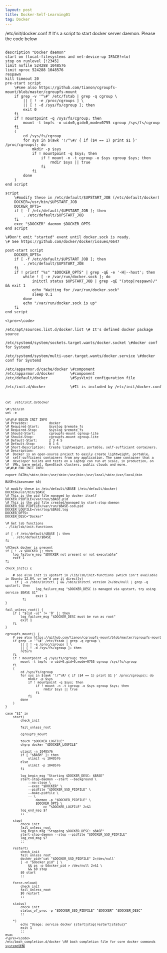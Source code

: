```yaml
---
layout: post
title: Docker-Self-Learning01
tag: Docker
---
```


/etc/init/docker.conf \# It's a script to start docker server daemon. Please the code below

<pre><code>
description "Docker daemon"
start on (local-filesystems and net-device-up IFACE!=lo)
stop on runlevel [!2345]
limit nofile 524288 1048576
limit nproc 524288 1048576
respawn
kill timeout 20
pre-start script
	\#see also https://github.com/tianon/cgroupfs-mount/blob/master/cgroupfs-mount
	if grep -v '^\#' /etc/fstab | grep -q cgroup \
		|| [ ! -e /proc/cgroups ] \
		|| [ ! -d /sys/fs/cgroup ]; then
		exit 0
	fi
	if ! mountpoint -q /sys/fs/cgroup; then
		mount -t tmpfs -o uid=0,gid=0,mode=0755 cgroup /sys/fs/cgroup
	fi
	(
		cd /sys/fs/cgroup
		for sys in $(awk '!/^\#/ { if ($4 == 1) print $1 }' /proc/cgroups); do
			mkdir -p $sys
			if ! mountpoint -q $sys; then
				if ! mount -n -t cgroup -o $sys cgroup $sys; then
					rmdir $sys || true
				fi
			fi
		done
	)
end script

script
	\#modify these in /etc/default/$UPSTART_JOB (/etc/default/docker)
	DOCKER=/usr/bin/$UPSTART_JOB
	DOCKER_OPTS=
	if [ -f /etc/default/$UPSTART_JOB ]; then
		. /etc/default/$UPSTART_JOB
	fi
	exec "$DOCKER" daemon $DOCKER_OPTS
end script

\#Don't emit "started" event until docker.sock is ready.
\# See https://github.com/docker/docker/issues/6647

post-start script
	DOCKER_OPTS=
	if [ -f /etc/default/$UPSTART_JOB ]; then
		. /etc/default/$UPSTART_JOB
	fi
	if ! printf "%s" "$DOCKER_OPTS" | grep -qE -e '-H|--host'; then
		while ! [ -e /var/run/docker.sock ]; do
			initctl status $UPSTART_JOB | grep -qE "(stop|respawn)/" && exit 1
			echo "Waiting for /var/run/docker.sock"
			sleep 0.1
		done
		echo "/var/run/docker.sock is up"
	fi
end script

<\pre><\code>

/etc/apt/sources.list.d/docker.list \# It's defined docker package source 

/etc/systemd/system/sockets.target.wants/docker.socket \#docker conf for Systemd

/etc/systemd/system/multi-user.target.wants/docker.service \#docker conf for Systemd

/etc/apparmor.d/cache/docker \#component
/etc/apparmor.d/docker       \#component
/etc/default/docker          \#SysVinit configuration file

/etc/init.d/docker           \#It is included by /etc/init/docker.conf

<pre><code>
cat  /etc/init.d/docker

\#!/bin/sh
set -e

\#\#\# BEGIN INIT INFO
\# Provides:           docker
\# Required-Start:     $syslog $remote_fs
\# Required-Stop:      $syslog $remote_fs
\# Should-Start:       cgroupfs-mount cgroup-lite
\# Should-Stop:        cgroupfs-mount cgroup-lite
\# Default-Start:      2 3 4 5
\# Default-Stop:       0 1 6
\# Short-Description:  Create lightweight, portable, self-sufficient containers.
\# Description:
\#  Docker is an open-source project to easily create lightweight, portable,
\#  self-sufficient containers from any application. The same container that a
\#  developer builds and tests on a laptop can run at scale, in production, on
\#  VMs, bare metal, OpenStack clusters, public clouds and more.
\#\#\# END INIT INFO

export PATH=/sbin:/bin:/usr/sbin:/usr/bin:/usr/local/sbin:/usr/local/bin

BASE=$(basename $0)

\# modify these in /etc/default/$BASE (/etc/default/docker)
DOCKER=/usr/bin/$BASE
\# This is the pid file managed by docker itself
DOCKER_PIDFILE=/var/run/$BASE.pid
\# This is the pid file created/managed by start-stop-daemon
DOCKER_SSD_PIDFILE=/var/run/$BASE-ssd.pid
DOCKER_LOGFILE=/var/log/$BASE.log
DOCKER_OPTS=
DOCKER_DESC="Docker"

\# Get lsb functions
. /lib/lsb/init-functions

if [ -f /etc/default/$BASE ]; then
	. /etc/default/$BASE
fi

\#Check docker is present
if [ ! -x $DOCKER ]; then
	log_failure_msg "$DOCKER not present or not executable"
	exit 1
fi

check_init() {

	# see also init_is_upstart in /lib/lsb/init-functions (which isn't available in Ubuntu 12.04, or we'd use it directly)
	 if [ -x /sbin/initctl ] && /sbin/initctl version 2>/dev/null | grep -q upstart; then        
                log_failure_msg "$DOCKER_DESC is managed via upstart, try using service $BASE $1"
                exit 1
         fi
}

fail_unless_root() {
	if [ "$(id -u)" != '0' ]; then
		log_failure_msg "$DOCKER_DESC must be run as root"
		exit 1
	fi
}

cgroupfs_mount() {
	# see also https://github.com/tianon/cgroupfs-mount/blob/master/cgroupfs-mount
	if grep -v '^\#' /etc/fstab | grep -q cgroup \
		|| [ ! -e /proc/cgroups ] \
		|| [ ! -d /sys/fs/cgroup ]; then
		return
	fi
	if ! mountpoint -q /sys/fs/cgroup; then
		mount -t tmpfs -o uid=0,gid=0,mode=0755 cgroup /sys/fs/cgroup
	fi
	(
		cd /sys/fs/cgroup
		for sys in $(awk '!/^\#/ { if ($4 == 1) print $1 }' /proc/cgroups); do
			mkdir -p $sys
			if ! mountpoint -q $sys; then
				if ! mount -n -t cgroup -o $sys cgroup $sys; then
					rmdir $sys || true
				fi
			fi
		done
	)
}

case "$1" in
	start)
		check_init
		
		fail_unless_root

		cgroupfs_mount

		touch "$DOCKER_LOGFILE"
		chgrp docker "$DOCKER_LOGFILE"

		ulimit -n 1048576
		if [ "$BASH" ]; then
			ulimit -u 1048576
		else
			ulimit -p 1048576
		fi

		log_begin_msg "Starting $DOCKER_DESC: $BASE"
		start-stop-daemon --start --background \
			--no-close \
			--exec "$DOCKER" \
			--pidfile "$DOCKER_SSD_PIDFILE" \
			--make-pidfile \
			-- \
				daemon -p "$DOCKER_PIDFILE" \
				$DOCKER_OPTS \
					>> "$DOCKER_LOGFILE" 2>&1
		log_end_msg $?
		;;

	stop)
		check_init
		fail_unless_root
		log_begin_msg "Stopping $DOCKER_DESC: $BASE"
		start-stop-daemon --stop --pidfile "$DOCKER_SSD_PIDFILE"
		log_end_msg $?
		;;

	restart)
		check_init
		fail_unless_root
		docker_pid=`cat "$DOCKER_SSD_PIDFILE" 2>/dev/null`
		[ -n "$docker_pid" ] \
			&& ps -p $docker_pid > /dev/null 2>&1 \
			&& $0 stop
		$0 start
		;;

	force-reload)
		check_init
		fail_unless_root
		$0 restart
		;;

	status)
		check_init
		status_of_proc -p "$DOCKER_SSD_PIDFILE" "$DOCKER" "$DOCKER_DESC"
		;;

	*)
		echo "Usage: service docker {start|stop|restart|status}"
		exit 1
		;;
esac
<\pre><\code>
/etc/bash_completion.d/docker \## bash completion file for core docker commands
<a href="https://blog.linuxeye.com/400.html">systemd详解</a>
